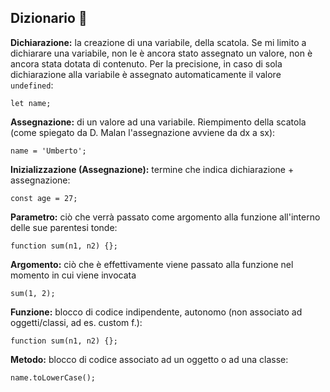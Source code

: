## Dizionario 📖

**Dichiarazione:** la creazione di una variabile, della scatola. Se mi limito a dichiarare una variabile, non le è ancora stato assegnato un valore, non è ancora stata dotata di contenuto. Per la precisione, in caso di sola dichiarazione alla variabile è assegnato automaticamente il valore `undefined`:

```
let name;
```

**Assegnazione:** di un valore ad una variabile. Riempimento della scatola (come spiegato da D. Malan l'assegnazione avviene da dx a sx):

```
name = 'Umberto';
```

**Inizializzazione (Assegnazione):** termine che indica dichiarazione + assegnazione:

```
const age = 27;
```

**Parametro:** ciò che verrà passato come argomento alla funzione all'interno delle sue parentesi tonde:

```
function sum(n1, n2) {};
```

**Argomento:** ciò che è effettivamente viene passato alla funzione nel momento in cui viene invocata

```
sum(1, 2);
```

**Funzione:** blocco di codice indipendente, autonomo (non associato ad oggetti/classi, ad es. custom f.):

```
function sum(n1, n2) {};
```

**Metodo:** blocco di codice associato ad un oggetto o ad una classe:

```
name.toLowerCase();
```
